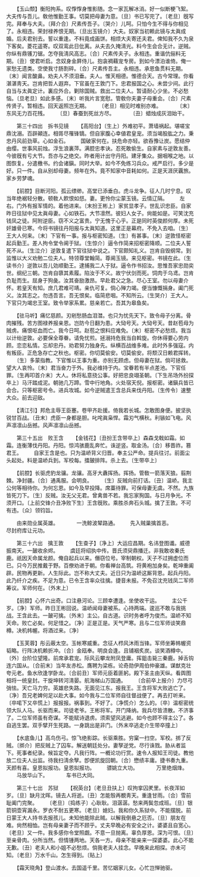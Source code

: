 <!-- { "loadSidebar": true } -->
　　【玉山颓】衡阳拘系。叹惸惸身惟影随。念一家瓦解冰消。好一似断梗飞絮。大夫传与吾儿。敎他惟勤王事。切莫把母妻为意。〔旦〕书已写完了。〔老旦〕旣写完。拜奉与大夫。〔拜介合〕尺素传吾子。〔哭介〕儿呵。只怕今生不得与你相见了。永相违。荣封禄养恨无期。〔旦出玉镜介〕大夫。奴家当初赖此镜与太眞成婚。后夫君别去。誓以重逢。不料竟成画饼。相烦大夫寄还夫君。俾知我不久为泉下客矣。菱花遥寄。叹双鸾此日仳离。从夫去久掩淸光。料今生会合无计。逆贼。你纵有鼎镬刀锯。怎夺我淸风高志。〔合〕尺素传夫子。永相违。重谐伉俪料无期。〔丑〕使君听启。念奴身金屛侍儿。抱衾裯藉宠专房。到如今漂泊谁倚。俺一家愁无遗类。空使我寸肠割碎。〔合〕尺素传吾主。永相违。承恩鱼贯料无期。〔末〕闻言酸鼻。劝夫人不须泪垂。夫人。惟天相德。惟德合天。古今常理。你看湛湛靑天。岂肯把哲人遐弃。下官虽在王敦门下。忠君报国之心。未尝少间。此行自当与太眞定计。裏应外合。剿除国贼。救出二位夫人。暂请耐心少坐。不必愁恼。〔旦老旦〕如此多感。〔末〕听我片言宽慰。管敎你夫妻子母重会。〔合〕尺素传贤子。暂相违。回天返照岂无期。 
　　〔老旦〕相见时难别亦难。　　　　〔末〕东风无力百花残。 
　　〔旦〕春蚕到死丝方尽。　　　　〔丑〕蜡烛成灰泪始干。 

　　第三十四出　拆书见镜 
　　【高阳台】〔生上〕外难初平。萧墙祸起。堪嗟宝鼎沈溺。百辟顚连。相胥尽罹锋镝。但自家腹心幸値君皇宠。须当竭股肱之力。秉忠丹风前劲草。心如金石。 
　　国破家何在。扶危命亦轻。欲呑豫让炭。愿结仲由缨。世事风前烛。浮生浪裏萍。满腔忠孝诀。忍死敢偷生。自家素与逆敦友善。今彼旣有亏大节。吾亦与之绝交。昨者用计出守丹阳。建牙集众。据咽喉之地。以图恢复。分遣檄书。约会诸鎭。同时大举。如今不免练习兵众。戒严启行。多少是好。只一件。自从别却母妻。频年在外。竟不知家中音耗如何。正是天涯厌覊旅。家乡劳梦魂。 

　　【前腔】目断河阳。孤云缥缈。高堂已添垂白。虎斗龙争。征人几时宁息。叹当年绝裾轻分散。顿敎人飮恨如惄。妻。更怜你尘蒙玉镜。云情辽隔。 
　　左右。门外有报军情的。着他进来。〔末扮王彬上〕家贫显孝子。世乱识忠臣。自家昨日往狱中见太眞母妻。心如铁石。大节凛然。彼妇人女子。尙能如是。可笑沈充钱凤之徒。阿附逆臣。窃不义之富贵。宁无愧于心乎。正是同时英俊颜何厚。未死奸雄骨已寒。今将书镜往丹阳报与太眞知道。这里正是幕府。不免入去咱。〔生〕王大人何来。〔末〕下官有一事。报与枢密知道。〔生〕有甚事。〔末〕逆敦怪枢密起兵勤王。差人拘令堂令阃于狱。〔生惊介〕逼令作简来招枢密降顺。二位夫人誓死不从。〔生泣介〕逆敦复遣下官往狱中说之。下官颇知礼义。岂肯自毁纲常。到监惟以大义劝勉二位夫人。特领尊堂翰简。尊阃玉镜。来见枢密。书镜在此。〔生读书介〕逆敦以吾儿効顺勤王。逮捕我二人于狱。逼令作书招汝。思惟吾家忠勋奕世。纲纪三朝。岂肯自隳其素履。陷汝于不义。故宁伏剑而死。饲肉于乌鸢。岂肯负耻而生。屈身于狗彘。汝其奋励激昂。早赴君父之急。尽心王室。勿以母妻介怀。若皇天有知。庶几君难可靖。亲仇可复。倘心殚力竭。便当慷慨捐身。阖门死义。汝其志之。勿违吾言。吾无恨矣。临简悲咽。不知所云。〔生哭介〕王大人。下官只为竭忠王室。致令举家系累。慈亲若亡。吾其为皋鱼矣。 

　　【驻马听】痛忆慈颜。刃剜愁肠血泪澘。也只为忧先天下。致令母子分离。骨肉摧残。苦方图禄养报亲恩。岂防今日翻为患。大恸号天。大恸号天。昔赵苞母为贼虏。痛恨呕血而亡。我今日呵。赵苞之恨料应难免。〔末〕枢密不必愁烦。我当以计绐逆敦。必要保全尊眷。请免忧煎。拯溺持危我当自斡旋。你休得要心劳内顾。恋恋私情。忘却忠丹。劝君努力独身先。纵横百战维多难。此时外多强寇。内有叛臣。正危急存亡之秋也。枢密。你切莫偷安。切莫偷安。将颓汉日赖君挥转。 
　　〔生〕多蒙指教。下官惟以王事为重。亦别无顾虑。但母妻在狱。倘可拯救。望大人哀怜。〔末〕君当奋力于外。我必维持于内。宝眷若有半点差池。下官任罪。〔生再叩首介末〕大人。休将私意挠公事。好把忠良翊圣朝。〔下生吊场外扮探卒上〕马汗踏成泥。朝驰几万蹄。雪中行地角。火处宿天倪。报枢密。诸鎭兵皆已会合。只等枢密号令。进兵攻城。如今逆贼遣王含总兵来伐丹阳。〔生传令〕速整大众。前去迎敌。 

　　【淸江引】邦危主辱王臣蹇。卷甲齐赴援。倚我若长城。怎敢图身便。披坚执锐甘百战。〔丑末〕虎臣一身都是胆。叱咤眞枭悍。霜刃气横秋。利镞如飞电。风声凛凛山岳撼。风声凛凛山岳撼。 

　　第三十五出　败王含 
　　【金钱花】〔丑扮王含带卒上〕森森戈戟如霜。如霜。连衡薄伐丹阳。丹阳。惊鸿骇鹿乱奔忙。诛逆竖。取金汤。〔合〕移晋祚。篡君王。 
　　自家王含是也。只为温峤背义归晋。奉主公严命。提兵往讨。前面尘头起处。料是温峤兵到。军校每。擂皷排阵。杀上去。〔生带卒上〕 

　　【前腔】长驱虎豹龙骧。龙骧。高牙大纛挥扬。挥扬。管敎一箭落天狼。翦荆棘。净封疆。〔合〕通禹服。会明良。 
　　〔生〕反贼向前打话。〔丑〕温峤。我主公何等相待你。为何忘恩。如今及早投降。席藁待罪。可保母妻无虞。不然。九族皆死刀下。〔生〕反贼。汝无父无君。曾禽兽不若。我忘家狥国。与日月争光。不须开口。〔上前交锋介丑净败下生〕王含旣败。乘胜杀奔石头城。擒了王敦。不可有违。〔众〕领钧旨。 

　　由来勋业属英雄。　　　　一洗鲸波辇路通。 
　　先入贼巢擒首恶。　　　　尽封府库让元功。 

　　第三十六出　擒王敦 
　　【生查子】〔净上〕大运应昌期。名讳登图谶。威德振南天。一皷收余烬。 
　　虞廷将绍执中传。晋氏须臾鼎播迁。非我敢收秦氏鹿。祇因天命属龙颜。俺自起兵以来。僭窃位号。宰制朝权。天子不过拥虚位而已。只今万民推戴于野。百僚劝进于朝。你看禅台高筑。将黄袍加身矣。乾坤重阖辟。民物再更新。人生际此。岂不称大丈夫。近日只为温峤这厮背恩。起兵丹阳。此乃纤介之疾。不足为意。已令王含率众往擒。捷音未报。不免召沈充钱凤二军师筹议。军师何在。〔外末上〕 

　　【前腔】心怀六出奇。口注悬河论。三顾幸遭逢。坐使收干运。 
　　主公千岁。〔净〕军师。昨日王彬回说。温峤闻母妻被系。心持两端。逡巡不敢与我挑战。王含此去。一皷可擒。〔外末〕主公。自古道。识时务者呼为俊杰。温峤不知天命。败亡必矣。何足惜之。〔净〕正是正是。天气严寒。且与二位军师谈笑鼎樽。决机帏幄。将酒过来。〔净〕 

　　【玉芙蓉】彤云蔽太空。玉帐寒威重。念征人栉风沐雨当锋。军师坐筹帏幄资韬略。行阵决机赖折冲。〔合〕金瓯奉。明良会逢。且铺裀炙炭。谈笑酒樽中。〔外〕台阶位望隆。前席承君宠。际风云攀龙附凤登庸。挥鉏击毙三秦鹿。掉舌钩连六国从。〔合前末〕当年友赤松。膺聘为梁栋。论奇勋伊周伯仲豪雄。谋猷克壮夸元老。鱼水欣逢学卧龙。〔合前丑〕军师元臣着匪躬。殿下圣主由天纵。看舆图相将一统皇封。干旋坤转河淸晏。航海梯山万国通。 
　　〔合前卒上报介〕力尽弓弰怯。天亡马力穷。英雄悲失路。无面见江东。报我王。王含将军大败逃亡了。〔净〕吾兄老婢何足以赴大事。如今我与二位军师自往督战便了。再去打听来。〔卒喏下又卒慌上〕报报报。祸事到。不好了。〔净慌介〕怎么的。〔卒〕温枢密统领大队人马。长驱而来。司徒老爷。王彬将军。开门降纳。我兵尽皆溃散。不济事了。二位军师虽有奇谋。不能赋诗退虏。须索望风逃避。如今也顾不得主公了。各自逃生罢。双手擘开生死路。一身跳出是非门。〔外末卒逃走介生带卒撞上〕 

　　【水底鱼儿】高鸟伤弓。惊飞绝影踪。长驱乘胜。穷窠一扫空。军校。挷了反贼。〔挷介〕把反贼上了囚车。解送朝廷处分。妻孥逆党。尽行诛戮。胁从者监下。死事者纪录。候旨定夺。凡我行阵。一槪论功行赏。速令人报知王司徒。教他放二位夫人出监。待我扫淸余孼。卽便凯旋回朝。〔合〕懋绩丰庸。捷书奏九重。天颜有喜。皇恩拟报功。皇恩拟报功。 
　　骠姚立大功。　　　　万里绝烟烽。 
　　马放华山下。　　　　车书已大同。 

　　第三十七出　苏狱 
　　【祝英台】〔老旦丑扶上〕叹拘挛囚羑里。长夜浑如岁。〔旦〕缺月沈晖。镜去人将逝。〔丑〕怎能彀再覩靑天。重逢甘雨。〔合〕雪前耻阖门完聚。 
　　〔老旦〕〔捣练子〕心耿耿。泪潺潺。愁来两鬓忽成班。〔旦〕银箭铜壶宵漏永。罗衣不耐五更寒。〔老旦〕媳妇。我和你久系狱中。不能摆脱。前日蒙王大人持书去报孩儿。未知他能除此贼。以解我倒悬之厄否。〔旦〕朋友在难。尙然相恤。岂有母亲妻子而不顾乎。丈夫早晚必有安全之计。婆婆且自宽心。〔老旦〕又一件。我多感你令堂照觑。不意一旦抛离。辜负厚恩。深为可恨。〔旦〕至亲骨肉。分所当然。但情锺两地。天各一方。母亲不能亲来一探婆婆。此心不能无歉。〔丑〕老夫人和小姐不必愁烦。倘我老夫人挂念。早晚来此相探。亦未可知。〔老旦〕万水千山。怎生得到。〔贴上〕 

　　【霜天晓角】登山渡水。去国遥千里。苦忆姻家儿女。心忙岂惮驰驱。 
